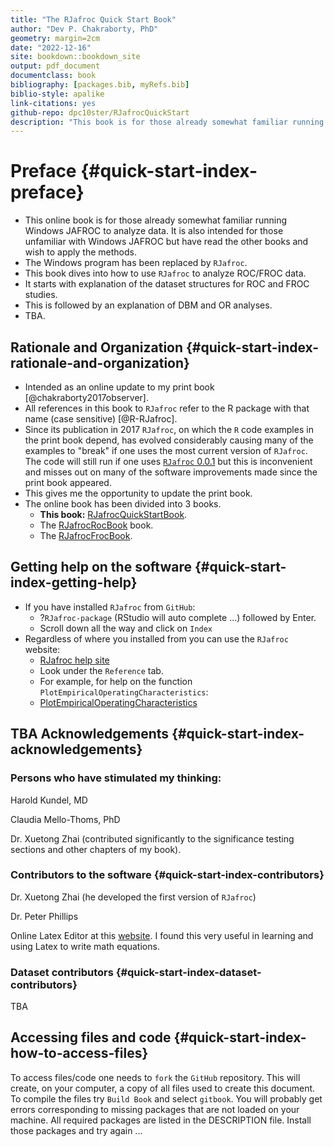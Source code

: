 ```yaml
--- 
title: "The RJafroc Quick Start Book"
author: "Dev P. Chakraborty, PhD"
geometry: margin=2cm
date: "2022-12-16"
site: bookdown::bookdown_site
output: pdf_document
documentclass: book
bibliography: [packages.bib, myRefs.bib]
biblio-style: apalike
link-citations: yes
github-repo: dpc10ster/RJafrocQuickStart
description: "This book is for those already somewhat familiar running Windows JAFROC to analyze data. The Windows program has been replaced by RJafroc. This book dives into how to use RJafroc to analyze ROC/FROC data."
---
```







# Preface {#quick-start-index-preface}

* This online book is for those already somewhat familiar running Windows JAFROC to analyze data. It is also intended for those unfamiliar with Windows JAFROC but have read the other books and wish to apply the methods.
* The Windows program has been replaced by `RJafroc`. 
* This book dives into how to use `RJafroc` to analyze ROC/FROC data.
* It starts with explanation of the dataset structures for ROC and FROC studies.
* This is followed by an explanation of DBM and OR analyses.
* TBA.


## Rationale and Organization {#quick-start-index-rationale-and-organization}

* Intended as an online update to my print book [@chakraborty2017observer].
* All references in this book to `RJafroc` refer to the R package with that name (case sensitive) [@R-RJafroc]. 
* Since its publication in 2017 `RJafroc`, on which the `R` code examples in the print book depend, has evolved considerably causing many of the examples to "break" if one uses the most current version of `RJafroc`. The code will still run if one uses [`RJafroc` 0.0.1](https://cran.r-project.org/src/contrib/Archive/RJafroc/) but this is inconvenient and misses out on many of the software improvements made since the print book appeared.
* This gives me the opportunity to update the print book.
* The online book has been divided into 3 books.
    + **This book:** [RJafrocQuickStartBook](https://dpc10ster.github.io/RJafrocQuickStart/).
    + The [RJafrocRocBook](https://dpc10ster.github.io/RJafrocRocBook/) book.
    + The [RJafrocFrocBook](https://dpc10ster.github.io/RJafrocFrocBook/).


## Getting help on the software {#quick-start-index-getting-help}

* If you have installed `RJafroc` from `GitHub`:
    + ?`RJafroc-package` (RStudio will auto complete ...) followed by Enter.
    + Scroll down all the way and click on `Index`
* Regardless of where you installed from you can use the `RJafroc` website:
    + [RJafroc help site](https://dpc10ster.github.io/RJafroc/)
    + Look under the `Reference` tab. 
    + For example, for help on the function `PlotEmpiricalOperatingCharacteristics`:
    + [PlotEmpiricalOperatingCharacteristics](https://dpc10ster.github.io/RJafroc/reference/PlotEmpiricalOperatingCharacteristics.html)




## TBA Acknowledgements {#quick-start-index-acknowledgements}

### Persons who have stimulated my thinking:

Harold Kundel, MD

Claudia Mello-Thoms, PhD

Dr. Xuetong Zhai (contributed significantly to the significance testing sections and other chapters of my book).

### Contributors to the software {#quick-start-index-contributors}

Dr. Xuetong Zhai (he developed the first version of `RJafroc`)

Dr. Peter Phillips

Online Latex Editor at this [website](https://latexeditor.lagrida.com/). I found this very useful in learning and using Latex to write math equations. 

### Dataset contributors {#quick-start-index-dataset-contributors}

TBA


## Accessing files and code {#quick-start-index-how-to-access-files}

To access files/code one needs to `fork` the `GitHub` repository. This will create, on your computer, a copy of all files used to create this document. To compile the files try `Build Book` and select `gitbook`. You will probably get errors corresponding to missing packages that are not loaded on your machine. All required packages are listed in the DESCRIPTION file. Install those packages and try again ...




